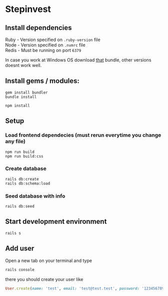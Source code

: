 # Stepinvest

## Install dependencies

Ruby - Version specified on `.ruby-version` file\
Node - Version specified on `.nvmrc` file\
Redis - Must be running on port `6379`

In case you work at Windows OS download [that](https://github.com/oneclick/rubyinstaller2/releases/download/RubyInstaller-3.0.0-1/rubyinstaller-devkit-3.0.0-1-x64.exe) bundle, other versions doesnt work well.

## Install gems / modules:

```
gem install bundler
bundle install

npm install
```

## Setup

### Load frontend dependecies (must rerun everytime you change any file)
```
npm run build
npm run build:css
```

### Create database
```
rails db:create
rails db:schema:load

```

### Seed database with info
```
rails db:seed
```

## Start development environment

```
rails s
```

## Add user

Open a new tab on your terminal and type

```ruby
rails console
```

there you should create your user like
```ruby
User.create(name: 'test', email: 'test@test.test', password: '123456789', role: 1)
```
